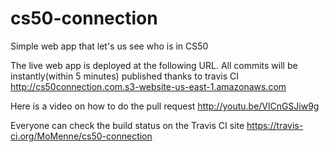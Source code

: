 cs50-connection
==========

Simple web app that let's us see who is in CS50

The live web app is deployed at the following URL.  All commits will be instantly(within 5 minutes) published thanks to travis CI
http://cs50connection.com.s3-website-us-east-1.amazonaws.com

Here is a video on how to do the pull request
http://youtu.be/VlCnGSJiw9g

Everyone can check the build status on the Travis CI site
https://travis-ci.org/MoMenne/cs50-connection
